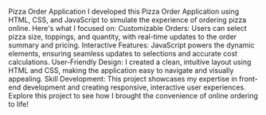 Pizza Order Application
I developed this Pizza Order Application using HTML, CSS, and JavaScript to simulate the experience of ordering pizza online. 
Here's what I focused on:
Customizable Orders: Users can select pizza size, toppings, and quantity, with real-time updates to the order summary and pricing.
Interactive Features: JavaScript powers the dynamic elements, ensuring seamless updates to selections and accurate cost calculations.
User-Friendly Design: I created a clean, intuitive layout using HTML and CSS, making the application easy to navigate and visually appealing.
Skill Development: This project showcases my expertise in front-end development and creating responsive, interactive user experiences.
Explore this project to see how I brought the convenience of online ordering to life!
